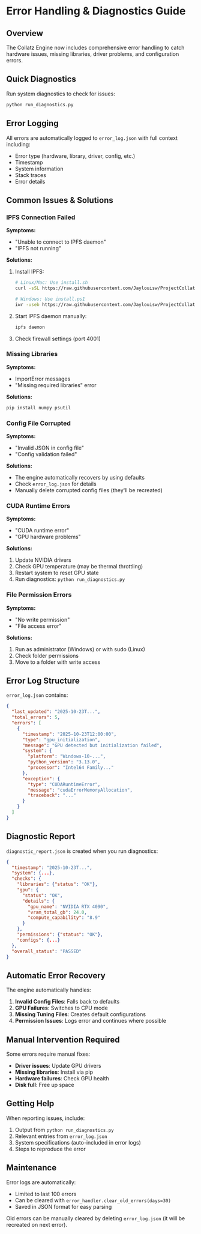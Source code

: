 # Error Handling & Diagnostics Guide

## Overview

The Collatz Engine now includes comprehensive error handling to catch hardware issues, missing libraries, driver problems, and configuration errors.

## Quick Diagnostics

Run system diagnostics to check for issues:

```bash
python run_diagnostics.py
```

## Error Logging

All errors are automatically logged to `error_log.json` with full context including:
- Error type (hardware, library, driver, config, etc.)
- Timestamp
- System information
- Stack traces
- Error details

## Common Issues & Solutions

### IPFS Connection Failed

**Symptoms:**
- "Unable to connect to IPFS daemon"
- "IPFS not running"

**Solutions:**
1. Install IPFS:
   ```bash
   # Linux/Mac: Use install.sh
   curl -sSL https://raw.githubusercontent.com/Jaylouisw/ProjectCollatz/main/install.sh | bash
   
   # Windows: Use install.ps1
   iwr -useb https://raw.githubusercontent.com/Jaylouisw/ProjectCollatz/main/install.ps1 | iex
   ```
2. Start IPFS daemon manually:
   ```bash
   ipfs daemon
   ```
3. Check firewall settings (port 4001)

### Missing Libraries

**Symptoms:**
- ImportError messages
- "Missing required libraries" error

**Solutions:**
```bash
pip install numpy psutil
```

### Config File Corrupted

**Symptoms:**
- "Invalid JSON in config file"
- "Config validation failed"

**Solutions:**
- The engine automatically recovers by using defaults
- Check `error_log.json` for details
- Manually delete corrupted config files (they'll be recreated)

### CUDA Runtime Errors

**Symptoms:**
- "CUDA runtime error"
- "GPU hardware problems"

**Solutions:**
1. Update NVIDIA drivers
2. Check GPU temperature (may be thermal throttling)
3. Restart system to reset GPU state
4. Run diagnostics: `python run_diagnostics.py`

### File Permission Errors

**Symptoms:**
- "No write permission"
- "File access error"

**Solutions:**
1. Run as administrator (Windows) or with sudo (Linux)
2. Check folder permissions
3. Move to a folder with write access

## Error Log Structure

`error_log.json` contains:

```json
{
  "last_updated": "2025-10-23T...",
  "total_errors": 5,
  "errors": [
    {
      "timestamp": "2025-10-23T12:00:00",
      "type": "gpu_initialization",
      "message": "GPU detected but initialization failed",
      "system": {
        "platform": "Windows-10-...",
        "python_version": "3.13.0",
        "processor": "Intel64 Family..."
      },
      "exception": {
        "type": "CUDARuntimeError",
        "message": "cudaErrorMemoryAllocation",
        "traceback": "..."
      }
    }
  ]
}
```

## Diagnostic Report

`diagnostic_report.json` is created when you run diagnostics:

```json
{
  "timestamp": "2025-10-23T...",
  "system": {...},
  "checks": {
    "libraries": {"status": "OK"},
    "gpu": {
      "status": "OK",
      "details": {
        "gpu_name": "NVIDIA RTX 4090",
        "vram_total_gb": 24.0,
        "compute_capability": "8.9"
      }
    },
    "permissions": {"status": "OK"},
    "configs": {...}
  },
  "overall_status": "PASSED"
}
```

## Automatic Error Recovery

The engine automatically handles:

1. **Invalid Config Files**: Falls back to defaults
2. **GPU Failures**: Switches to CPU mode
3. **Missing Tuning Files**: Creates default configurations
4. **Permission Issues**: Logs error and continues where possible

## Manual Intervention Required

Some errors require manual fixes:

- **Driver issues**: Update GPU drivers
- **Missing libraries**: Install via pip
- **Hardware failures**: Check GPU health
- **Disk full**: Free up space

## Getting Help

When reporting issues, include:

1. Output from `python run_diagnostics.py`
2. Relevant entries from `error_log.json`
3. System specifications (auto-included in error logs)
4. Steps to reproduce the error

## Maintenance

Error logs are automatically:
- Limited to last 100 errors
- Can be cleared with `error_handler.clear_old_errors(days=30)`
- Saved in JSON format for easy parsing

Old errors can be manually cleared by deleting `error_log.json` (it will be recreated on next error).
